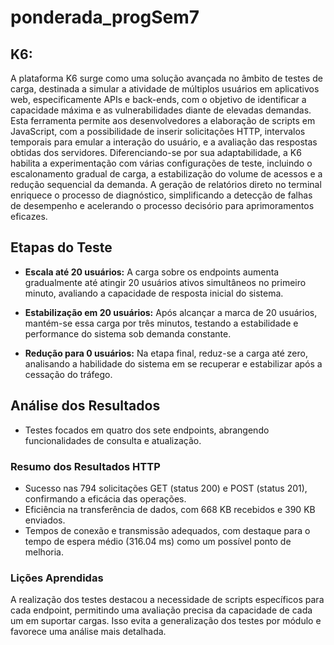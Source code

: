 # ponderada_progSem7

## K6:

A plataforma K6 surge como uma solução avançada no âmbito de testes de carga, destinada a simular a atividade de múltiplos usuários em aplicativos web, especificamente APIs e back-ends, com o objetivo de identificar a capacidade máxima e as vulnerabilidades diante de elevadas demandas. Esta ferramenta permite aos desenvolvedores a elaboração de scripts em JavaScript, com a possibilidade de inserir solicitações HTTP, intervalos temporais para emular a interação do usuário, e a avaliação das respostas obtidas dos servidores. Diferenciando-se por sua adaptabilidade, a K6 habilita a experimentação com várias configurações de teste, incluindo o escalonamento gradual de carga, a estabilização do volume de acessos e a redução sequencial da demanda. A geração de relatórios direto no terminal enriquece o processo de diagnóstico, simplificando a detecção de falhas de desempenho e acelerando o processo decisório para aprimoramentos eficazes.

## Etapas do Teste

- **Escala até 20 usuários:** A carga sobre os endpoints aumenta gradualmente até atingir 20 usuários ativos simultâneos no primeiro minuto, avaliando a capacidade de resposta inicial do sistema.

- **Estabilização em 20 usuários:** Após alcançar a marca de 20 usuários, mantém-se essa carga por três minutos, testando a estabilidade e performance do sistema sob demanda constante.

- **Redução para 0 usuários:** Na etapa final, reduz-se a carga até zero, analisando a habilidade do sistema em se recuperar e estabilizar após a cessação do tráfego.

## Análise dos Resultados

- Testes focados em quatro dos sete endpoints, abrangendo funcionalidades de consulta e atualização.

### Resumo dos Resultados HTTP

- Sucesso nas 794 solicitações GET (status 200) e POST (status 201), confirmando a eficácia das operações.
- Eficiência na transferência de dados, com 668 KB recebidos e 390 KB enviados.
- Tempos de conexão e transmissão adequados, com destaque para o tempo de espera médio (316.04 ms) como um possível ponto de melhoria.

### Lições Aprendidas

A realização dos testes destacou a necessidade de scripts específicos para cada endpoint, permitindo uma avaliação precisa da capacidade de cada um em suportar cargas. Isso evita a generalização dos testes por módulo e favorece uma análise mais detalhada.

